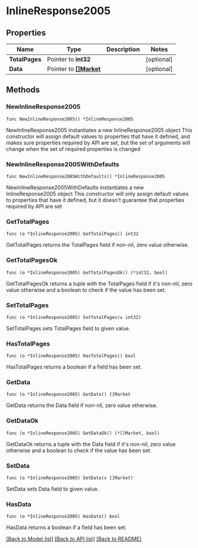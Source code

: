 # InlineResponse2005

## Properties

Name | Type | Description | Notes
------------ | ------------- | ------------- | -------------
**TotalPages** | Pointer to **int32** |  | [optional] 
**Data** | Pointer to [**[]Market**](Market.md) |  | [optional] 

## Methods

### NewInlineResponse2005

`func NewInlineResponse2005() *InlineResponse2005`

NewInlineResponse2005 instantiates a new InlineResponse2005 object
This constructor will assign default values to properties that have it defined,
and makes sure properties required by API are set, but the set of arguments
will change when the set of required properties is changed

### NewInlineResponse2005WithDefaults

`func NewInlineResponse2005WithDefaults() *InlineResponse2005`

NewInlineResponse2005WithDefaults instantiates a new InlineResponse2005 object
This constructor will only assign default values to properties that have it defined,
but it doesn't guarantee that properties required by API are set

### GetTotalPages

`func (o *InlineResponse2005) GetTotalPages() int32`

GetTotalPages returns the TotalPages field if non-nil, zero value otherwise.

### GetTotalPagesOk

`func (o *InlineResponse2005) GetTotalPagesOk() (*int32, bool)`

GetTotalPagesOk returns a tuple with the TotalPages field if it's non-nil, zero value otherwise
and a boolean to check if the value has been set.

### SetTotalPages

`func (o *InlineResponse2005) SetTotalPages(v int32)`

SetTotalPages sets TotalPages field to given value.

### HasTotalPages

`func (o *InlineResponse2005) HasTotalPages() bool`

HasTotalPages returns a boolean if a field has been set.

### GetData

`func (o *InlineResponse2005) GetData() []Market`

GetData returns the Data field if non-nil, zero value otherwise.

### GetDataOk

`func (o *InlineResponse2005) GetDataOk() (*[]Market, bool)`

GetDataOk returns a tuple with the Data field if it's non-nil, zero value otherwise
and a boolean to check if the value has been set.

### SetData

`func (o *InlineResponse2005) SetData(v []Market)`

SetData sets Data field to given value.

### HasData

`func (o *InlineResponse2005) HasData() bool`

HasData returns a boolean if a field has been set.


[[Back to Model list]](../README.md#documentation-for-models) [[Back to API list]](../README.md#documentation-for-api-endpoints) [[Back to README]](../README.md)


